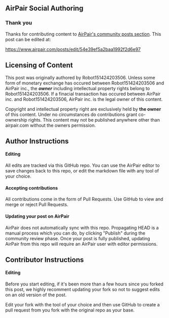 ## AirPair Social Authoring

### Thank you

Thanks for contributing content to [AirPair's community posts section](https://www.airpair.com/posts). This post can be edited at:

https://www.airpair.com/posts/edit/54e39ef5a2baa1992f2d6e97

## Licensing of Content

This post was originally authored by Robot151424203506. Unless some form of monetary exchange has occured
between Robot151424203506 and AirPair inc., the ***owner*** including intellectual property rights
belong to Robot151424203506. If a finacial transaction has occured between AirPair inc. and Robot151424203506,
AirPair inc. is the legal owner of this content.

Copyright and intellectual property right are exclusively held by **the owner** of this content.
Under no circumstances do contributions grant co-ownership rights. This content may not be
published anywhere other than airpair.com without the owners permission.

## Author Instructions

#### Editing

All edits are tracked via this GitHub repo. You can use the AirPair editor to
save changes back to this repo, or edit the markdown file with any tool of your choice.

#### Accepting contributions

All contributions come in the form of Pull Requests. Use GitHub to view and
merge or reject Pull Requests.

#### Updating your post on AirPair

AirPair does not automatically sync with this repo. Propagating HEAD is a
manual process which you can do, by clicking "Publish" during the community review phase.
Once your post is fully published, updating AirPair from this repo will
require an AirPair user with editor permissions.

## Contributor Instructions

#### Editing

Before you start editing, if it's been more than a few hours since you forked this post,
we highly recomment updating your fork so not to suggest edits on an old version of the post.

Edit your fork with the tool of your choice and then use GitHub to create a pull request from you
fork with the original repo as your base.
